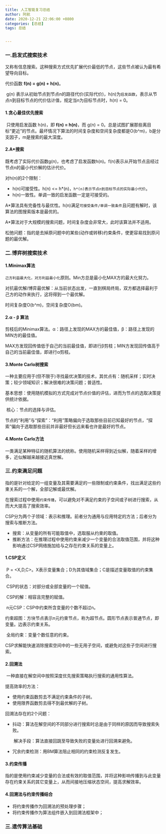 ```yaml
---
title: 人工智能复习总结
author: 阿航
date: 2020-12-21 22:06:00 +0800
categories: [总结]
tags: 总结


---
```






### 一.启发式搜索技术

​	又称有信息搜索。这种搜索方式优先扩展代价最低的节点，这些节点被认为最有希望导向目标。

代价函数 **f(n) = g(n) + h(n)**。

​	g(n) 表示从初始节点到节点n的路径代价(实际代价)，h(n)为`启发函数`，表示从节点n到目标节点的代价估计值，规定当n为目标节点时，h(n) = 0。

#### 1.贪心最佳优先搜索

​	只使用启发函数 h(n)，即 **f(n) = h(n)**，而 g(n) = 0。总是试图扩展那些离目标“更近”的节点。最坏情况下算法的时间复杂度和空间复杂度都是O(b^m)，b是分支因子，m是搜索的最大深度。

#### 2.A*搜索

​	既考虑了实际代价函数g(n)，也考虑了启发函数h(n)。f(n)表示从开始节点且经过节点n的最小代价解的估计代价。

对h(n)的2个限制：

* h(n)可接受性。h(n) <= h*(n)，`h*(n)表示节点n到目标节点的实际最小代价`。
* h(n)一致性。单调一致的启发函数一定是可接受的。

A*算法具有完备性与最优性。h(n)满足`可接受条件/单调一致条件`且问题有解时，该算法的图搜索版本是最优的。

A*算法对于大规模的搜索问题，时间复杂度会非常大，此时该算法并不适用。

松弛问题：指的是去掉原问题中的某些(动作或转移)约束条件，使更容易找到原问题的最优解。



### 二.博弈树搜索技术

#### 1.Minimax算法

`己方利益最大化，对方利益最小化`原则。Min方总是最小化MAX方的最大化努力。

对抗最优解/博弈最优解：从当前状态出发，一直到棋局终局，双方都选择最利于己方的动作来执行，这将得到一个最优解。

时间复杂度O(b^m)，空间复杂度O(bm)。

#### 2.α - β 算法

​	剪枝后的Minimax算法。α：路径上发现的MAX方的最佳值，β：路径上发现的MIN方的最佳值。

MAX方发现回传值低于自己的当前最佳值，即进行β剪枝；MIN方发现回传值高于自己的当前最佳值，即进行α剪枝。

#### 3.Monte Carlo树搜索

​	一种主要应用于(但不限于)寻找最优决策的技术，其优点有：随机采样；实时决策；较少领域知识；解决很难的决策问题；普适性。

​	基本思想：使用随机模拟的方式完成对节点价值的评估，进而为节点的选取决策提供统计依据。

​	核心：节点的选择与评估。

​	节点的“利用”与“探索”：“利用”策略偏向于选取那些目前已知最好的节点，“探索”偏向于选取那些目前并非最好但长远来看也许是最好的节点。

#### 4.Monte Carlo方法

​	一类满足某种特征的随机算法的统称。使用随机采样得到近似解，随着采样的增多，近似解越来越接近真世解。



### 三.约束满足问题

​	指的是针对给定的一组变量及其需要满足的一些限制或约束条件，找出满足这些约束关系的一个解，全部记解或最优解。

​	在搜索过程中使用`约束传播`，可以避免对不满足约束的子空间或子树进行搜索，从而大大提高了搜索效率。

​	CSP分为两个子领域：表示和推理。前者分为通用与应用特定的方法；后者分为搜索与推断方法。

* 搜索：从变量的所有可能取值中，选取服从约束的取值。
* 推断方法：在推理过程中使用约束来减少一个变量的合法取值范围，并将这种影响通过CSP网络施加给与之存在约束关系的变量上。

#### 1.CSP定义

​	P = <X,D,C>。X表示变量集合；D为其值域集合；C是描述变量取值的约束集合。

​	CSP的状态：对部分或全部变量的一个赋值。

​	CSP的解：相容且完整的赋值。

​	n元CSP：CSP中约束所含变量的个数不超过n。

​	约束超图：方块节点表示n元约束节点，称为超节点。圆形节点表示普通节点，即变量。边表示约束关系。

​	全局约束：变量个数任意的约束。

​	CSP求解能快速消除搜索空间中的一些无用子空间，或避免对这些子空间进行搜索。

#### 2.回溯法

​	一种直接在解空间中按照深度优先搜索策略执行搜索的通用性算法。

提高效率的方法：

* 使用约束函数剪去不满足约束条件的子树。
* 使用限界函数剪去得不到最优解的子树。

回溯法存在的2个问题：

* 抖动：算法在解空间的不同部分进行搜索时总是由于同样的原因而导致搜索失败。

  ​		解决手段：算法直接回跳至导致失败的变量处进行回溯来避免。

* 冗余约束检测：用BM算法阻止相同的约束检测反复发生。

#### 3.约束传播

​	指的是使用约束减少变量的合法或有效的取值范围，并将这种影响传播到与此变量存在约束关系的其它变量上，从而间接地压缩状态空间，提高求解效率。

#### 4.回溯法与约束传播结合

* 将约束传播作为回溯法的预处理步骤；
* 将约束传播作为算法组件嵌入到回溯法框架中；



### 三.遗传算法基础

















